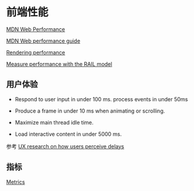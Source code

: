 # 前端性能

[MDN Web Performance](https://developer.mozilla.org/en-US/docs/Web/Performance)

[MDN Web performance guide](https://developer.mozilla.org/en-US/docs/Learn/Performance)

[Rendering performance](https://web.dev/articles/rendering-performance)

[Measure performance with the RAIL model](https://web.dev/articles/rail)

## 用户体验

* Respond to user input in under 100 ms. process events in under 50ms

* Produce a frame in under 10 ms when animating or scrolling.

* Maximize main thread idle time.

* Load interactive content in under 5000 ms.

参考 [UX research on how users perceive delays](https://www.nngroup.com/articles/response-times-3-important-limits/)

## 指标

[Metrics](https://web.dev/explore/metrics)